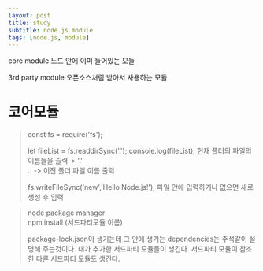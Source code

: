 ```yaml
---
layout: post
title: study  
subtitle: node.js module
tags: [node.js, module]
---
```


core module 
노드 안에 이미 들어있는 모듈

3rd party module
오픈소스처럼 받아서 사용하는 모듈

# 코어모듈

>const fs = require('fs');
>
>let fileList = fs.readdirSync('.');
>console.log(fileList);
>현재 폴더의 파일의 이름들을 출력-> '.'  
>.. -> 이전 폴더 파일 이름 출력 
>
>fs.writeFileSync('new','Hello Node.js!');
>파일 안에 입력하거나 없으면 새로 생성 후 입력

>node package manager  
>npm install (서드파티모듈 이름)
>
>package-lock.json이 생기는데 
>그 안에 생기는 dependencies는 주석같이 설명해 주는것이다.
>내가 추가한 서드파티 모듈들이 생긴다.
>서드파티 모듈이 참조한 다른 서드파티 모듈도 생긴다.

